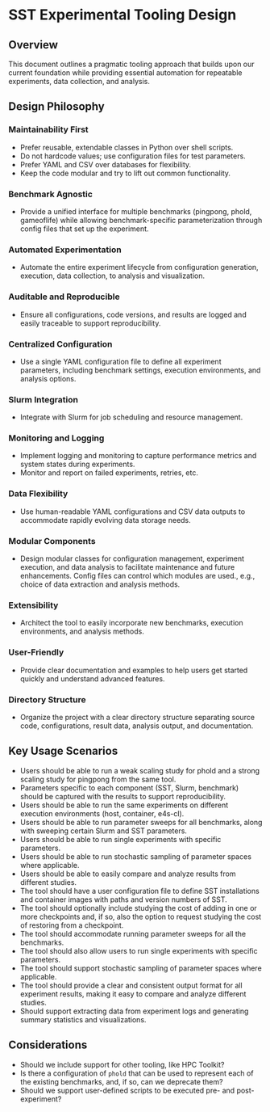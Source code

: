 # SST Experimental Tooling Design

## Overview

This document outlines a pragmatic tooling approach that builds upon our current
foundation while providing essential automation for repeatable experiments,
data collection, and analysis.

## Design Philosophy

### Maintainability First

- Prefer reusable, extendable classes in Python over shell scripts.
- Do not hardcode values; use configuration files for test parameters.
- Prefer YAML and CSV over databases for flexibility.
- Keep the code modular and try to lift out common functionality.

### Benchmark Agnostic

- Provide a unified interface for multiple benchmarks (pingpong, phold,
  gameoflife) while allowing benchmark-specific parameterization through config
  files that set up the experiment.

### Automated Experimentation

- Automate the entire experiment lifecycle from configuration generation,
  execution, data collection, to analysis and visualization.

### Auditable and Reproducible

- Ensure all configurations, code versions, and results are logged and
  easily traceable to support reproducibility.

### Centralized Configuration

- Use a single YAML configuration file to define all experiment parameters,
  including benchmark settings, execution environments, and analysis options.

### Slurm Integration

- Integrate with Slurm for job scheduling and resource management.

### Monitoring and Logging

- Implement logging and monitoring to capture performance metrics and system
  states during experiments.
- Monitor and report on failed experiments, retries, etc.

### Data Flexibility

- Use human-readable YAML configurations and CSV data outputs to accommodate
  rapidly evolving data storage needs.

### Modular Components

- Design modular classes for configuration management, experiment execution,
  and data analysis to facilitate maintenance and future enhancements. Config
  files can control which modules are used., e.g., choice of data extraction and
  analysis methods.

### Extensibility

- Architect the tool to easily incorporate new benchmarks, execution
  environments, and analysis methods.

### User-Friendly

- Provide clear documentation and examples to help users get started quickly
  and understand advanced features.

### Directory Structure

- Organize the project with a clear directory structure separating source
  code, configurations, result data, analysis output, and documentation.

## Key Usage Scenarios

- Users should be able to run a weak scaling study for phold and a strong
  scaling study for pingpong from the same tool.
- Parameters specific to each component (SST, Slurm, benchmark) should be
  captured with the results to support reproducibility.
- Users should be able to run the same experiments on different execution
  environments (host, container, e4s-cl).
- Users should be able to run parameter sweeps for all benchmarks, along
  with sweeping certain Slurm and SST parameters.
- Users should be able to run single experiments with specific parameters.
- Users should be able to run stochastic sampling of parameter spaces where
  applicable.
- Users should be able to easily compare and analyze results from different
  studies.
- The tool should have a user configuration file to define SST installations
  and container images with paths and version numbers of SST.
- The tool should optionally include studying the cost of adding in one or
  more checkpoints and, if so, also the option to request studying the cost
  of restoring from a checkpoint.
- The tool should accommodate running parameter sweeps for all the
  benchmarks.
- The tool should also allow users to run single experiments with specific
  parameters.
- The tool should support stochastic sampling of parameter spaces where
  applicable.
- The tool should provide a clear and consistent output format for all
  experiment results, making it easy to compare and analyze different
  studies.
- Should support extracting data from experiment logs and generating summary
  statistics and visualizations.

## Considerations

- Should we include support for other tooling, like HPC Toolkit?
- Is there a configuration of `phold` that can be used to represent each of the
  existing benchmarks, and, if so, can we deprecate them?
- Should we support user-defined scripts to be executed pre- and
  post-experiment?